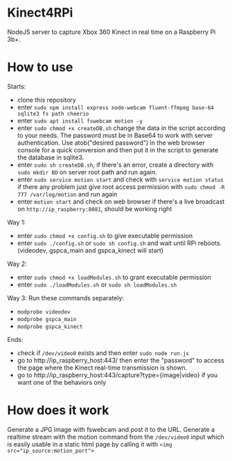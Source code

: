 # Kinect4RPi

NodeJS server to capture Xbox 360 Kinect in real time on a Raspberry Pi 3b+.

# How to use
Starts:
- clone this repository
- enter `sudo npm install express node-webcam fluent-ffmpeg base-64 sqlite3 fs path cheerio`
- enter `sudo apt install fswebcam motion -y`
- enter `sudo chmod +x createDB.sh` change the data in the script according to your needs. The password must be in Base64 to work with server authentication. Use atob("desired password") in the web browser console for a quick conversion and then put it in the script to generate the database in sqlite3.
- enter `sudo sh createDB.sh`, if there's an error, create a directory with `sudo mkdir BD` on server root path and run again.
- enter `sudo service motion start` and check with `service motion status` if there any problem just give root access permission with `sudo chmod -R 777 /var/log/motion` and run again
- enter `motion start` and check on web browser if there's a live broadcast on `http://ip_raspberry:8081`, should be working right
 
Way 1:
- enter `sudo chmod +x config.sh` to give executable permission
- enter `sudo ./config.sh` or `sudo sh config.sh` and wait until RPi reboots. (videodev, gspca_main and gspca_kinect will start)


Way 2:
- enter `sudo chmod +x loadModules.sh` to grant executable permission
- enter `sudo ./loadModules.sh` or `sudo sh loadModules.sh`

Way 3:
Run these commands separately:
- `modprobe videodev`
- `modprobe gspca_main`
- `modprobe gspca_kinect`

Ends:
- check if `/dev/video0` exists and then enter `sudo node run.js`
- go to http://ip_raspberry_host:443/ then enter the "password" to access the page where the Kinect real-time transmission is shown.
- go to http://ip_raspberry_host:443/capture?type={image|video} if you want one of the behaviors only
  
# How does it work

Generate a JPG image with fswebcam and post it to the URL.
Generate a realtime stream with the motion command from the `/dev/video0` input which is easily usable in a static html page by calling it with `<img src="ip_source:motion_port">`
